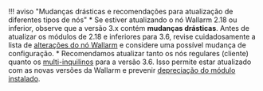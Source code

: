 !!! aviso "Mudanças drásticas e recomendações para atualização de diferentes tipos de nós"
    * Se estiver atualizando o nó Wallarm 2.18 ou inferior, observe que a versão 3.x contém **mudanças drásticas**. Antes de atualizar os módulos de 2.18 e inferiores para 3.6, revise cuidadosamente a lista de [alterações do nó Wallarm](older-versions/what-is-new.md) e considere uma possível mudança de configuração.
    * Recomendamos atualizar tanto os nós regulares (cliente) quanto os [multi-inquilinos](../installation/multi-tenant/overview.md) para a versão 3.6. Isso permite estar atualizado com as novas versões da Wallarm e prevenir [depreciação do módulo instalado](versioning-policy.md#version-support).